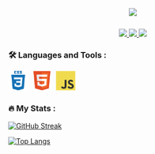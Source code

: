 <div id="header" align="center">
  <img src="https://media1.giphy.com/media/13HgwGsXF0aiGY/giphy.gif?cid=6c09b952cdddab38d388195e1f7f40e9494f99822ee4b7f9&rid=giphy.gif&ct=g" width="150"/>
</div>

###

<div id="badges" align="center">
  <a href="https://instagram.com/ts_family_dev" target="_blank">
    <img src="https://img.shields.io/badge/Instagram-purple?style=for-the-badge&logo=instagram&logoColor=white">
  </a>
  <a href="https://vk.com/pab10" target="_blank">
    <img src="https://img.shields.io/badge/Vkontakte-blue?style=for-the-badge&logo=vk&logoColor=white">
  </a>
  <a href="https://t.me/opt1mus26" target="_blank">
    <img src="https://img.shields.io/badge/telegram-black?style=for-the-badge&logo=telegram&logoColor=white">
  </a>
</div>

### :hammer_and_wrench: Languages and Tools :
<div>
  <img src="https://github.com/devicons/devicon/blob/master/icons/css3/css3-plain-wordmark.svg"  title="CSS3" alt="CSS" width="40" height="40"/>&nbsp;
  <img src="https://github.com/devicons/devicon/blob/master/icons/html5/html5-original.svg" title="HTML5" alt="HTML" width="40" height="40"/>&nbsp;
  <img src="https://github.com/devicons/devicon/blob/master/icons/javascript/javascript-original.svg" title="JavaScript" alt="JavaScript" width="40" height="40"/>&nbsp;
</div>

### :fire: My Stats :

[![GitHub Streak](http://github-readme-streak-stats.herokuapp.com?user=Opt1mus26&theme=dark&background=000000)](https://git.io/streak-stats)

[![Top Langs](https://github-readme-stats.vercel.app/api/top-langs/?username=Opt1mus26&layout=compact&theme=vision-friendly-dark)](https://github.com/anuraghazra/github-readme-stats)

